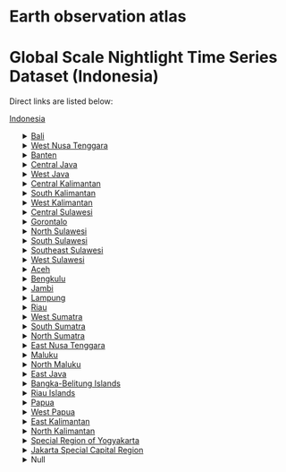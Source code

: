 # Earth observation atlas
 # Global Scale Nightlight Time Series Dataset (Indonesia)
Direct links are listed below:

<a href="https://eoatlas-nightlight.s3.amazonaws.com/eoatlas-monthly-nightlight-00085.csv">Indonesia</a>
<ul>
<details>
<summary><a href="https://eoatlas-nightlight.s3.amazonaws.com/eoatlas-monthly-nightlight-01447.csv">Bali</a></summary>
<ul>
<ol>
<li><a href="https://eoatlas-nightlight.s3.amazonaws.com/eoatlas-monthly-nightlight-26352.csv">Badung</a></li><li><a href="https://eoatlas-nightlight.s3.amazonaws.com/eoatlas-monthly-nightlight-26364.csv">Bangli</a></li><li><a href="https://eoatlas-nightlight.s3.amazonaws.com/eoatlas-monthly-nightlight-26411.csv">Buleleng</a></li><li><a href="https://eoatlas-nightlight.s3.amazonaws.com/eoatlas-monthly-nightlight-26443.csv">Gianyar</a></li><li><a href="https://eoatlas-nightlight.s3.amazonaws.com/eoatlas-monthly-nightlight-26468.csv">Jembrana</a></li><li><a href="https://eoatlas-nightlight.s3.amazonaws.com/eoatlas-monthly-nightlight-26476.csv">Karang Asem</a></li><li><a href="https://eoatlas-nightlight.s3.amazonaws.com/eoatlas-monthly-nightlight-26533.csv">Kota Denpasar</a></li><li><a href="https://eoatlas-nightlight.s3.amazonaws.com/eoatlas-monthly-nightlight-26811.csv">Tabanan</a></li></ul>
</ol>
</details>
<details>
<summary><a href="https://eoatlas-nightlight.s3.amazonaws.com/eoatlas-monthly-nightlight-01448.csv">West Nusa Tenggara</a></summary>
<ul>
<ol>
<li><a href="https://eoatlas-nightlight.s3.amazonaws.com/eoatlas-monthly-nightlight-26392.csv">Bima</a></li><li><a href="https://eoatlas-nightlight.s3.amazonaws.com/eoatlas-monthly-nightlight-26434.csv">Dompu</a></li><li><a href="https://eoatlas-nightlight.s3.amazonaws.com/eoatlas-monthly-nightlight-26523.csv">Kota Bima</a></li><li><a href="https://eoatlas-nightlight.s3.amazonaws.com/eoatlas-monthly-nightlight-26557.csv">Kota Mataram</a></li><li><a href="https://eoatlas-nightlight.s3.amazonaws.com/eoatlas-monthly-nightlight-26638.csv">Lombok Barat</a></li><li><a href="https://eoatlas-nightlight.s3.amazonaws.com/eoatlas-monthly-nightlight-26639.csv">Lombok Tengah</a></li><li><a href="https://eoatlas-nightlight.s3.amazonaws.com/eoatlas-monthly-nightlight-26640.csv">Lombok Timur</a></li><li><a href="https://eoatlas-nightlight.s3.amazonaws.com/eoatlas-monthly-nightlight-26641.csv">Lombok Utara</a></li><li><a href="https://eoatlas-nightlight.s3.amazonaws.com/eoatlas-monthly-nightlight-26805.csv">Sumbawa</a></li><li><a href="https://eoatlas-nightlight.s3.amazonaws.com/eoatlas-monthly-nightlight-26806.csv">Sumbawa Barat</a></li></ul>
</ol>
</details>
<details>
<summary><a href="https://eoatlas-nightlight.s3.amazonaws.com/eoatlas-monthly-nightlight-01449.csv">Banten</a></summary>
<ul>
<ol>
<li><a href="https://eoatlas-nightlight.s3.amazonaws.com/eoatlas-monthly-nightlight-26530.csv">Kota Cilegon</a></li><li><a href="https://eoatlas-nightlight.s3.amazonaws.com/eoatlas-monthly-nightlight-26585.csv">Kota Serang</a></li><li><a href="https://eoatlas-nightlight.s3.amazonaws.com/eoatlas-monthly-nightlight-26595.csv">Kota Tangerang</a></li><li><a href="https://eoatlas-nightlight.s3.amazonaws.com/eoatlas-monthly-nightlight-26596.csv">Kota Tangerang Selatan</a></li><li><a href="https://eoatlas-nightlight.s3.amazonaws.com/eoatlas-monthly-nightlight-26633.csv">Lebak</a></li><li><a href="https://eoatlas-nightlight.s3.amazonaws.com/eoatlas-monthly-nightlight-26720.csv">Pandeglang</a></li><li><a href="https://eoatlas-nightlight.s3.amazonaws.com/eoatlas-monthly-nightlight-26775.csv">Serang</a></li><li><a href="https://eoatlas-nightlight.s3.amazonaws.com/eoatlas-monthly-nightlight-26819.csv">Tangerang</a></li></ul>
</ol>
</details>
<details>
<summary><a href="https://eoatlas-nightlight.s3.amazonaws.com/eoatlas-monthly-nightlight-01450.csv">Central Java</a></summary>
<ul>
<ol>
<li><a href="https://eoatlas-nightlight.s3.amazonaws.com/eoatlas-monthly-nightlight-26366.csv">Banjarnegara</a></li><li><a href="https://eoatlas-nightlight.s3.amazonaws.com/eoatlas-monthly-nightlight-26370.csv">Banyumas</a></li><li><a href="https://eoatlas-nightlight.s3.amazonaws.com/eoatlas-monthly-nightlight-26377.csv">Batang</a></li><li><a href="https://eoatlas-nightlight.s3.amazonaws.com/eoatlas-monthly-nightlight-26396.csv">Blora</a></li><li><a href="https://eoatlas-nightlight.s3.amazonaws.com/eoatlas-monthly-nightlight-26409.csv">Boyolali</a></li><li><a href="https://eoatlas-nightlight.s3.amazonaws.com/eoatlas-monthly-nightlight-26410.csv">Brebes</a></li><li><a href="https://eoatlas-nightlight.s3.amazonaws.com/eoatlas-monthly-nightlight-26424.csv">Cilacap</a></li><li><a href="https://eoatlas-nightlight.s3.amazonaws.com/eoatlas-monthly-nightlight-26431.csv">Demak</a></li><li><a href="https://eoatlas-nightlight.s3.amazonaws.com/eoatlas-monthly-nightlight-26448.csv">Grobogan</a></li><li><a href="https://eoatlas-nightlight.s3.amazonaws.com/eoatlas-monthly-nightlight-26460.csv">Hutan</a></li><li><a href="https://eoatlas-nightlight.s3.amazonaws.com/eoatlas-monthly-nightlight-26470.csv">Jepara</a></li><li><a href="https://eoatlas-nightlight.s3.amazonaws.com/eoatlas-monthly-nightlight-26477.csv">Karanganyar</a></li><li><a href="https://eoatlas-nightlight.s3.amazonaws.com/eoatlas-monthly-nightlight-26484.csv">Kebumen</a></li><li><a href="https://eoatlas-nightlight.s3.amazonaws.com/eoatlas-monthly-nightlight-26487.csv">Kendal</a></li><li><a href="https://eoatlas-nightlight.s3.amazonaws.com/eoatlas-monthly-nightlight-26500.csv">Klaten</a></li><li><a href="https://eoatlas-nightlight.s3.amazonaws.com/eoatlas-monthly-nightlight-26553.csv">Kota Magelang</a></li><li><a href="https://eoatlas-nightlight.s3.amazonaws.com/eoatlas-monthly-nightlight-26574.csv">Kota Pekalongan</a></li><li><a href="https://eoatlas-nightlight.s3.amazonaws.com/eoatlas-monthly-nightlight-26581.csv">Kota Salatiga</a></li><li><a href="https://eoatlas-nightlight.s3.amazonaws.com/eoatlas-monthly-nightlight-26584.csv">Kota Semarang</a></li><li><a href="https://eoatlas-nightlight.s3.amazonaws.com/eoatlas-monthly-nightlight-26594.csv">Kota Surakarta</a></li><li><a href="https://eoatlas-nightlight.s3.amazonaws.com/eoatlas-monthly-nightlight-26602.csv">Kota Tegal</a></li><li><a href="https://eoatlas-nightlight.s3.amazonaws.com/eoatlas-monthly-nightlight-26612.csv">Kudus</a></li><li><a href="https://eoatlas-nightlight.s3.amazonaws.com/eoatlas-monthly-nightlight-26647.csv">Magelang</a></li><li><a href="https://eoatlas-nightlight.s3.amazonaws.com/eoatlas-monthly-nightlight-26729.csv">Pati</a></li><li><a href="https://eoatlas-nightlight.s3.amazonaws.com/eoatlas-monthly-nightlight-26732.csv">Pekalongan</a></li><li><a href="https://eoatlas-nightlight.s3.amazonaws.com/eoatlas-monthly-nightlight-26734.csv">Pemalang</a></li><li><a href="https://eoatlas-nightlight.s3.amazonaws.com/eoatlas-monthly-nightlight-26754.csv">Purbalingga</a></li><li><a href="https://eoatlas-nightlight.s3.amazonaws.com/eoatlas-monthly-nightlight-26756.csv">Purworejo</a></li><li><a href="https://eoatlas-nightlight.s3.amazonaws.com/eoatlas-monthly-nightlight-26759.csv">Rembang</a></li><li><a href="https://eoatlas-nightlight.s3.amazonaws.com/eoatlas-monthly-nightlight-26772.csv">Semarang</a></li><li><a href="https://eoatlas-nightlight.s3.amazonaws.com/eoatlas-monthly-nightlight-26796.csv">Sragen</a></li><li><a href="https://eoatlas-nightlight.s3.amazonaws.com/eoatlas-monthly-nightlight-26800.csv">Sukoharjo</a></li><li><a href="https://eoatlas-nightlight.s3.amazonaws.com/eoatlas-monthly-nightlight-26829.csv">Tegal</a></li><li><a href="https://eoatlas-nightlight.s3.amazonaws.com/eoatlas-monthly-nightlight-26832.csv">Temanggung</a></li><li><a href="https://eoatlas-nightlight.s3.amazonaws.com/eoatlas-monthly-nightlight-26846.csv">Wadung Kedungombo</a></li><li><a href="https://eoatlas-nightlight.s3.amazonaws.com/eoatlas-monthly-nightlight-26851.csv">Wonogiri</a></li><li><a href="https://eoatlas-nightlight.s3.amazonaws.com/eoatlas-monthly-nightlight-26852.csv">Wonosobo</a></li></ul>
</ol>
</details>
<details>
<summary><a href="https://eoatlas-nightlight.s3.amazonaws.com/eoatlas-monthly-nightlight-01451.csv">West Java</a></summary>
<ul>
<ol>
<li><a href="https://eoatlas-nightlight.s3.amazonaws.com/eoatlas-monthly-nightlight-26354.csv">Bandung</a></li><li><a href="https://eoatlas-nightlight.s3.amazonaws.com/eoatlas-monthly-nightlight-26355.csv">Bandung Barat</a></li><li><a href="https://eoatlas-nightlight.s3.amazonaws.com/eoatlas-monthly-nightlight-26380.csv">Bekasi</a></li><li><a href="https://eoatlas-nightlight.s3.amazonaws.com/eoatlas-monthly-nightlight-26398.csv">Bogor</a></li><li><a href="https://eoatlas-nightlight.s3.amazonaws.com/eoatlas-monthly-nightlight-26422.csv">Ciamis</a></li><li><a href="https://eoatlas-nightlight.s3.amazonaws.com/eoatlas-monthly-nightlight-26423.csv">Cianjur</a></li><li><a href="https://eoatlas-nightlight.s3.amazonaws.com/eoatlas-monthly-nightlight-26425.csv">Cirebon</a></li><li><a href="https://eoatlas-nightlight.s3.amazonaws.com/eoatlas-monthly-nightlight-26441.csv">Garut</a></li><li><a href="https://eoatlas-nightlight.s3.amazonaws.com/eoatlas-monthly-nightlight-26463.csv">Indramayu</a></li><li><a href="https://eoatlas-nightlight.s3.amazonaws.com/eoatlas-monthly-nightlight-26478.csv">Karawang</a></li><li><a href="https://eoatlas-nightlight.s3.amazonaws.com/eoatlas-monthly-nightlight-26513.csv">Kota Bandung</a></li><li><a href="https://eoatlas-nightlight.s3.amazonaws.com/eoatlas-monthly-nightlight-26514.csv">Kota Banjar</a></li><li><a href="https://eoatlas-nightlight.s3.amazonaws.com/eoatlas-monthly-nightlight-26521.csv">Kota Bekasi</a></li><li><a href="https://eoatlas-nightlight.s3.amazonaws.com/eoatlas-monthly-nightlight-26527.csv">Kota Bogor</a></li><li><a href="https://eoatlas-nightlight.s3.amazonaws.com/eoatlas-monthly-nightlight-26531.csv">Kota Cimahi</a></li><li><a href="https://eoatlas-nightlight.s3.amazonaws.com/eoatlas-monthly-nightlight-26532.csv">Kota Cirebon</a></li><li><a href="https://eoatlas-nightlight.s3.amazonaws.com/eoatlas-monthly-nightlight-26534.csv">Kota Depok</a></li><li><a href="https://eoatlas-nightlight.s3.amazonaws.com/eoatlas-monthly-nightlight-26591.csv">Kota Sukabumi</a></li><li><a href="https://eoatlas-nightlight.s3.amazonaws.com/eoatlas-monthly-nightlight-26600.csv">Kota Tasikmalaya</a></li><li><a href="https://eoatlas-nightlight.s3.amazonaws.com/eoatlas-monthly-nightlight-26614.csv">Kuningan</a></li><li><a href="https://eoatlas-nightlight.s3.amazonaws.com/eoatlas-monthly-nightlight-26650.csv">Majalengka</a></li><li><a href="https://eoatlas-nightlight.s3.amazonaws.com/eoatlas-monthly-nightlight-26721.csv">Pangandaran</a></li><li><a href="https://eoatlas-nightlight.s3.amazonaws.com/eoatlas-monthly-nightlight-26755.csv">Purwakarta</a></li><li><a href="https://eoatlas-nightlight.s3.amazonaws.com/eoatlas-monthly-nightlight-26797.csv">Subang</a></li><li><a href="https://eoatlas-nightlight.s3.amazonaws.com/eoatlas-monthly-nightlight-26798.csv">Sukabumi</a></li><li><a href="https://eoatlas-nightlight.s3.amazonaws.com/eoatlas-monthly-nightlight-26807.csv">Sumedang</a></li><li><a href="https://eoatlas-nightlight.s3.amazonaws.com/eoatlas-monthly-nightlight-26827.csv">Tasikmalaya</a></li><li><a href="https://eoatlas-nightlight.s3.amazonaws.com/eoatlas-monthly-nightlight-26845.csv">Waduk Cirata</a></li></ul>
</ol>
</details>
<details>
<summary><a href="https://eoatlas-nightlight.s3.amazonaws.com/eoatlas-monthly-nightlight-01452.csv">Central Kalimantan</a></summary>
<ul>
<ol>
<li><a href="https://eoatlas-nightlight.s3.amazonaws.com/eoatlas-monthly-nightlight-26373.csv">Barito Selatan</a></li><li><a href="https://eoatlas-nightlight.s3.amazonaws.com/eoatlas-monthly-nightlight-26374.csv">Barito Timur</a></li><li><a href="https://eoatlas-nightlight.s3.amazonaws.com/eoatlas-monthly-nightlight-26375.csv">Barito Utara</a></li><li><a href="https://eoatlas-nightlight.s3.amazonaws.com/eoatlas-monthly-nightlight-26450.csv">Gunung Mas</a></li><li><a href="https://eoatlas-nightlight.s3.amazonaws.com/eoatlas-monthly-nightlight-26474.csv">Kapuas</a></li><li><a href="https://eoatlas-nightlight.s3.amazonaws.com/eoatlas-monthly-nightlight-26481.csv">Katingan</a></li><li><a href="https://eoatlas-nightlight.s3.amazonaws.com/eoatlas-monthly-nightlight-26565.csv">Kota Palangka Raya</a></li><li><a href="https://eoatlas-nightlight.s3.amazonaws.com/eoatlas-monthly-nightlight-26608.csv">Kotawaringin Barat</a></li><li><a href="https://eoatlas-nightlight.s3.amazonaws.com/eoatlas-monthly-nightlight-26609.csv">Kotawaringin Timur</a></li><li><a href="https://eoatlas-nightlight.s3.amazonaws.com/eoatlas-monthly-nightlight-26623.csv">Lamandau</a></li><li><a href="https://eoatlas-nightlight.s3.amazonaws.com/eoatlas-monthly-nightlight-26649.csv">Mahakam Hulu</a></li><li><a href="https://eoatlas-nightlight.s3.amazonaws.com/eoatlas-monthly-nightlight-26692.csv">Murung Raya</a></li><li><a href="https://eoatlas-nightlight.s3.amazonaws.com/eoatlas-monthly-nightlight-26749.csv">Pulang Pisau</a></li><li><a href="https://eoatlas-nightlight.s3.amazonaws.com/eoatlas-monthly-nightlight-26777.csv">Seruyan</a></li><li><a href="https://eoatlas-nightlight.s3.amazonaws.com/eoatlas-monthly-nightlight-26799.csv">Sukamara</a></li></ul>
</ol>
</details>
<details>
<summary><a href="https://eoatlas-nightlight.s3.amazonaws.com/eoatlas-monthly-nightlight-01453.csv">South Kalimantan</a></summary>
<ul>
<ol>
<li><a href="https://eoatlas-nightlight.s3.amazonaws.com/eoatlas-monthly-nightlight-26353.csv">Balangan</a></li><li><a href="https://eoatlas-nightlight.s3.amazonaws.com/eoatlas-monthly-nightlight-26365.csv">Banjar</a></li><li><a href="https://eoatlas-nightlight.s3.amazonaws.com/eoatlas-monthly-nightlight-26372.csv">Barito Kuala</a></li><li><a href="https://eoatlas-nightlight.s3.amazonaws.com/eoatlas-monthly-nightlight-26456.csv">Hulu Sungai Selatan</a></li><li><a href="https://eoatlas-nightlight.s3.amazonaws.com/eoatlas-monthly-nightlight-26457.csv">Hulu Sungai Tengah</a></li><li><a href="https://eoatlas-nightlight.s3.amazonaws.com/eoatlas-monthly-nightlight-26458.csv">Hulu Sungai Utara</a></li><li><a href="https://eoatlas-nightlight.s3.amazonaws.com/eoatlas-monthly-nightlight-26515.csv">Kota Banjar Baru</a></li><li><a href="https://eoatlas-nightlight.s3.amazonaws.com/eoatlas-monthly-nightlight-26516.csv">Kota Banjarmasin</a></li><li><a href="https://eoatlas-nightlight.s3.amazonaws.com/eoatlas-monthly-nightlight-26517.csv">Kota Baru</a></li><li><a href="https://eoatlas-nightlight.s3.amazonaws.com/eoatlas-monthly-nightlight-26810.csv">Tabalong</a></li><li><a href="https://eoatlas-nightlight.s3.amazonaws.com/eoatlas-monthly-nightlight-26816.csv">Tanah Bumbu</a></li><li><a href="https://eoatlas-nightlight.s3.amazonaws.com/eoatlas-monthly-nightlight-26818.csv">Tanah Laut</a></li><li><a href="https://eoatlas-nightlight.s3.amazonaws.com/eoatlas-monthly-nightlight-26826.csv">Tapin</a></li></ul>
</ol>
</details>
<details>
<summary><a href="https://eoatlas-nightlight.s3.amazonaws.com/eoatlas-monthly-nightlight-01454.csv">West Kalimantan</a></summary>
<ul>
<ol>
</ul>
</ol>
</details>
<details>
<summary><a href="https://eoatlas-nightlight.s3.amazonaws.com/eoatlas-monthly-nightlight-01455.csv">Central Sulawesi</a></summary>
<ul>
<ol>
</ul>
</ol>
</details>
<details>
<summary><a href="https://eoatlas-nightlight.s3.amazonaws.com/eoatlas-monthly-nightlight-01456.csv">Gorontalo</a></summary>
<ul>
<ol>
<li><a href="https://eoatlas-nightlight.s3.amazonaws.com/eoatlas-monthly-nightlight-26397.csv">Boalemo</a></li><li><a href="https://eoatlas-nightlight.s3.amazonaws.com/eoatlas-monthly-nightlight-26407.csv">Bone Bolango</a></li><li><a href="https://eoatlas-nightlight.s3.amazonaws.com/eoatlas-monthly-nightlight-26444.csv">Gorontalo</a></li><li><a href="https://eoatlas-nightlight.s3.amazonaws.com/eoatlas-monthly-nightlight-26445.csv">Gorontalo Utara</a></li><li><a href="https://eoatlas-nightlight.s3.amazonaws.com/eoatlas-monthly-nightlight-26536.csv">Kota Gorontalo</a></li><li><a href="https://eoatlas-nightlight.s3.amazonaws.com/eoatlas-monthly-nightlight-26743.csv">Pohuwato</a></li></ul>
</ol>
</details>
<details>
<summary><a href="https://eoatlas-nightlight.s3.amazonaws.com/eoatlas-monthly-nightlight-01457.csv">North Sulawesi</a></summary>
<ul>
<ol>
<li><a href="https://eoatlas-nightlight.s3.amazonaws.com/eoatlas-monthly-nightlight-26400.csv">Bolaang Mongondow</a></li><li><a href="https://eoatlas-nightlight.s3.amazonaws.com/eoatlas-monthly-nightlight-26401.csv">Bolaang Mongondow Selatan</a></li><li><a href="https://eoatlas-nightlight.s3.amazonaws.com/eoatlas-monthly-nightlight-26402.csv">Bolaang Mongondow Timur</a></li><li><a href="https://eoatlas-nightlight.s3.amazonaws.com/eoatlas-monthly-nightlight-26403.csv">Bolaang Mongondow Utara</a></li><li><a href="https://eoatlas-nightlight.s3.amazonaws.com/eoatlas-monthly-nightlight-26493.csv">Kepulauan Sangihe</a></li><li><a href="https://eoatlas-nightlight.s3.amazonaws.com/eoatlas-monthly-nightlight-26525.csv">Kota Bitung</a></li><li><a href="https://eoatlas-nightlight.s3.amazonaws.com/eoatlas-monthly-nightlight-26547.csv">Kota Kotamobagu</a></li><li><a href="https://eoatlas-nightlight.s3.amazonaws.com/eoatlas-monthly-nightlight-26556.csv">Kota Manado</a></li><li><a href="https://eoatlas-nightlight.s3.amazonaws.com/eoatlas-monthly-nightlight-26605.csv">Kota Tomohon</a></li><li><a href="https://eoatlas-nightlight.s3.amazonaws.com/eoatlas-monthly-nightlight-26680.csv">Minahasa</a></li><li><a href="https://eoatlas-nightlight.s3.amazonaws.com/eoatlas-monthly-nightlight-26681.csv">Minahasa Selatan</a></li><li><a href="https://eoatlas-nightlight.s3.amazonaws.com/eoatlas-monthly-nightlight-26682.csv">Minahasa Tenggara</a></li><li><a href="https://eoatlas-nightlight.s3.amazonaws.com/eoatlas-monthly-nightlight-26683.csv">Minahasa Utara</a></li></ul>
</ol>
</details>
<details>
<summary><a href="https://eoatlas-nightlight.s3.amazonaws.com/eoatlas-monthly-nightlight-01458.csv">South Sulawesi</a></summary>
<ul>
<ol>
<li><a href="https://eoatlas-nightlight.s3.amazonaws.com/eoatlas-monthly-nightlight-26367.csv">Bantaeng</a></li><li><a href="https://eoatlas-nightlight.s3.amazonaws.com/eoatlas-monthly-nightlight-26376.csv">Barru</a></li><li><a href="https://eoatlas-nightlight.s3.amazonaws.com/eoatlas-monthly-nightlight-26406.csv">Bone</a></li><li><a href="https://eoatlas-nightlight.s3.amazonaws.com/eoatlas-monthly-nightlight-26412.csv">Bulukumba</a></li><li><a href="https://eoatlas-nightlight.s3.amazonaws.com/eoatlas-monthly-nightlight-26438.csv">Enrekang</a></li><li><a href="https://eoatlas-nightlight.s3.amazonaws.com/eoatlas-monthly-nightlight-26446.csv">Gowa</a></li><li><a href="https://eoatlas-nightlight.s3.amazonaws.com/eoatlas-monthly-nightlight-26469.csv">Jeneponto</a></li><li><a href="https://eoatlas-nightlight.s3.amazonaws.com/eoatlas-monthly-nightlight-26554.csv">Kota Makassar</a></li><li><a href="https://eoatlas-nightlight.s3.amazonaws.com/eoatlas-monthly-nightlight-26567.csv">Kota Palopo</a></li><li><a href="https://eoatlas-nightlight.s3.amazonaws.com/eoatlas-monthly-nightlight-26570.csv">Kota Parepare</a></li><li><a href="https://eoatlas-nightlight.s3.amazonaws.com/eoatlas-monthly-nightlight-26643.csv">Luwu</a></li><li><a href="https://eoatlas-nightlight.s3.amazonaws.com/eoatlas-monthly-nightlight-26644.csv">Luwu Timur</a></li><li><a href="https://eoatlas-nightlight.s3.amazonaws.com/eoatlas-monthly-nightlight-26645.csv">Luwu Utara</a></li><li><a href="https://eoatlas-nightlight.s3.amazonaws.com/eoatlas-monthly-nightlight-26672.csv">Maros</a></li><li><a href="https://eoatlas-nightlight.s3.amazonaws.com/eoatlas-monthly-nightlight-26722.csv">Pangkajene Dan Kepulauan</a></li><li><a href="https://eoatlas-nightlight.s3.amazonaws.com/eoatlas-monthly-nightlight-26742.csv">Pinrang</a></li><li><a href="https://eoatlas-nightlight.s3.amazonaws.com/eoatlas-monthly-nightlight-26780.csv">Sidenreng Rappang</a></li><li><a href="https://eoatlas-nightlight.s3.amazonaws.com/eoatlas-monthly-nightlight-26787.csv">Sinjai</a></li><li><a href="https://eoatlas-nightlight.s3.amazonaws.com/eoatlas-monthly-nightlight-26793.csv">Soppeng</a></li><li><a href="https://eoatlas-nightlight.s3.amazonaws.com/eoatlas-monthly-nightlight-26812.csv">Takalar</a></li><li><a href="https://eoatlas-nightlight.s3.amazonaws.com/eoatlas-monthly-nightlight-26815.csv">Tana Toraja</a></li><li><a href="https://eoatlas-nightlight.s3.amazonaws.com/eoatlas-monthly-nightlight-26839.csv">Toraja Utara</a></li><li><a href="https://eoatlas-nightlight.s3.amazonaws.com/eoatlas-monthly-nightlight-26847.csv">Wajo</a></li></ul>
</ol>
</details>
<details>
<summary><a href="https://eoatlas-nightlight.s3.amazonaws.com/eoatlas-monthly-nightlight-01459.csv">Southeast Sulawesi</a></summary>
<ul>
<ol>
<li><a href="https://eoatlas-nightlight.s3.amazonaws.com/eoatlas-monthly-nightlight-26404.csv">Bombana</a></li><li><a href="https://eoatlas-nightlight.s3.amazonaws.com/eoatlas-monthly-nightlight-26418.csv">Buton</a></li><li><a href="https://eoatlas-nightlight.s3.amazonaws.com/eoatlas-monthly-nightlight-26419.csv">Buton Selatan</a></li><li><a href="https://eoatlas-nightlight.s3.amazonaws.com/eoatlas-monthly-nightlight-26420.csv">Buton Tengah</a></li><li><a href="https://eoatlas-nightlight.s3.amazonaws.com/eoatlas-monthly-nightlight-26421.csv">Buton Utara</a></li><li><a href="https://eoatlas-nightlight.s3.amazonaws.com/eoatlas-monthly-nightlight-26503.csv">Kolaka Timur</a></li><li><a href="https://eoatlas-nightlight.s3.amazonaws.com/eoatlas-monthly-nightlight-26504.csv">Kolaka Utara</a></li><li><a href="https://eoatlas-nightlight.s3.amazonaws.com/eoatlas-monthly-nightlight-26505.csv">Konawe</a></li><li><a href="https://eoatlas-nightlight.s3.amazonaws.com/eoatlas-monthly-nightlight-26506.csv">Konawe Kepulauan</a></li><li><a href="https://eoatlas-nightlight.s3.amazonaws.com/eoatlas-monthly-nightlight-26507.csv">Konawe Selatan</a></li><li><a href="https://eoatlas-nightlight.s3.amazonaws.com/eoatlas-monthly-nightlight-26508.csv">Konawe Utara</a></li><li><a href="https://eoatlas-nightlight.s3.amazonaws.com/eoatlas-monthly-nightlight-26520.csv">Kota Baubau</a></li><li><a href="https://eoatlas-nightlight.s3.amazonaws.com/eoatlas-monthly-nightlight-26546.csv">Kota Kendari</a></li><li><a href="https://eoatlas-nightlight.s3.amazonaws.com/eoatlas-monthly-nightlight-26690.csv">Muna</a></li><li><a href="https://eoatlas-nightlight.s3.amazonaws.com/eoatlas-monthly-nightlight-26691.csv">Muna Barat</a></li></ul>
</ol>
</details>
<details>
<summary><a href="https://eoatlas-nightlight.s3.amazonaws.com/eoatlas-monthly-nightlight-01460.csv">West Sulawesi</a></summary>
<ul>
<ol>
</ul>
</ol>
</details>
<details>
<summary><a href="https://eoatlas-nightlight.s3.amazonaws.com/eoatlas-monthly-nightlight-01461.csv">Aceh</a></summary>
<ul>
<ol>
<li><a href="https://eoatlas-nightlight.s3.amazonaws.com/eoatlas-monthly-nightlight-26337.csv">Aceh Barat</a></li><li><a href="https://eoatlas-nightlight.s3.amazonaws.com/eoatlas-monthly-nightlight-26338.csv">Aceh Barat Daya</a></li><li><a href="https://eoatlas-nightlight.s3.amazonaws.com/eoatlas-monthly-nightlight-26339.csv">Aceh Besar</a></li><li><a href="https://eoatlas-nightlight.s3.amazonaws.com/eoatlas-monthly-nightlight-26340.csv">Aceh Jaya</a></li><li><a href="https://eoatlas-nightlight.s3.amazonaws.com/eoatlas-monthly-nightlight-26341.csv">Aceh Selatan</a></li><li><a href="https://eoatlas-nightlight.s3.amazonaws.com/eoatlas-monthly-nightlight-26342.csv">Aceh Singkil</a></li><li><a href="https://eoatlas-nightlight.s3.amazonaws.com/eoatlas-monthly-nightlight-26343.csv">Aceh Tamiang</a></li><li><a href="https://eoatlas-nightlight.s3.amazonaws.com/eoatlas-monthly-nightlight-26344.csv">Aceh Tengah</a></li><li><a href="https://eoatlas-nightlight.s3.amazonaws.com/eoatlas-monthly-nightlight-26345.csv">Aceh Tenggara</a></li><li><a href="https://eoatlas-nightlight.s3.amazonaws.com/eoatlas-monthly-nightlight-26346.csv">Aceh Timur</a></li><li><a href="https://eoatlas-nightlight.s3.amazonaws.com/eoatlas-monthly-nightlight-26347.csv">Aceh Utara</a></li><li><a href="https://eoatlas-nightlight.s3.amazonaws.com/eoatlas-monthly-nightlight-26384.csv">Bener Meriah</a></li><li><a href="https://eoatlas-nightlight.s3.amazonaws.com/eoatlas-monthly-nightlight-26394.csv">Bireuen</a></li><li><a href="https://eoatlas-nightlight.s3.amazonaws.com/eoatlas-monthly-nightlight-26442.csv">Gayo Lues</a></li><li><a href="https://eoatlas-nightlight.s3.amazonaws.com/eoatlas-monthly-nightlight-26511.csv">Kota Banda Aceh</a></li><li><a href="https://eoatlas-nightlight.s3.amazonaws.com/eoatlas-monthly-nightlight-26549.csv">Kota Langsa</a></li><li><a href="https://eoatlas-nightlight.s3.amazonaws.com/eoatlas-monthly-nightlight-26550.csv">Kota Lhokseumawe</a></li><li><a href="https://eoatlas-nightlight.s3.amazonaws.com/eoatlas-monthly-nightlight-26580.csv">Kota Sabang</a></li><li><a href="https://eoatlas-nightlight.s3.amazonaws.com/eoatlas-monthly-nightlight-26590.csv">Kota Subulussalam</a></li><li><a href="https://eoatlas-nightlight.s3.amazonaws.com/eoatlas-monthly-nightlight-26697.csv">Nagan Raya</a></li><li><a href="https://eoatlas-nightlight.s3.amazonaws.com/eoatlas-monthly-nightlight-26740.csv">Pidie</a></li><li><a href="https://eoatlas-nightlight.s3.amazonaws.com/eoatlas-monthly-nightlight-26741.csv">Pidie Jaya</a></li><li><a href="https://eoatlas-nightlight.s3.amazonaws.com/eoatlas-monthly-nightlight-26786.csv">Simeulue</a></li></ul>
</ol>
</details>
<details>
<summary><a href="https://eoatlas-nightlight.s3.amazonaws.com/eoatlas-monthly-nightlight-01462.csv">Bengkulu</a></summary>
<ul>
<ol>
<li><a href="https://eoatlas-nightlight.s3.amazonaws.com/eoatlas-monthly-nightlight-26387.csv">Bengkulu Selatan</a></li><li><a href="https://eoatlas-nightlight.s3.amazonaws.com/eoatlas-monthly-nightlight-26388.csv">Bengkulu Tengah</a></li><li><a href="https://eoatlas-nightlight.s3.amazonaws.com/eoatlas-monthly-nightlight-26389.csv">Bengkulu Utara</a></li><li><a href="https://eoatlas-nightlight.s3.amazonaws.com/eoatlas-monthly-nightlight-26482.csv">Kaur</a></li><li><a href="https://eoatlas-nightlight.s3.amazonaws.com/eoatlas-monthly-nightlight-26488.csv">Kepahiang</a></li><li><a href="https://eoatlas-nightlight.s3.amazonaws.com/eoatlas-monthly-nightlight-26522.csv">Kota Bengkulu</a></li><li><a href="https://eoatlas-nightlight.s3.amazonaws.com/eoatlas-monthly-nightlight-26634.csv">Lebong</a></li><li><a href="https://eoatlas-nightlight.s3.amazonaws.com/eoatlas-monthly-nightlight-26689.csv">Mukomuko</a></li><li><a href="https://eoatlas-nightlight.s3.amazonaws.com/eoatlas-monthly-nightlight-26758.csv">Rejang Lebong</a></li><li><a href="https://eoatlas-nightlight.s3.amazonaws.com/eoatlas-monthly-nightlight-26771.csv">Seluma</a></li></ul>
</ol>
</details>
<details>
<summary><a href="https://eoatlas-nightlight.s3.amazonaws.com/eoatlas-monthly-nightlight-01463.csv">Jambi</a></summary>
<ul>
<ol>
<li><a href="https://eoatlas-nightlight.s3.amazonaws.com/eoatlas-monthly-nightlight-26378.csv">Batang Hari</a></li><li><a href="https://eoatlas-nightlight.s3.amazonaws.com/eoatlas-monthly-nightlight-26414.csv">Bungo</a></li><li><a href="https://eoatlas-nightlight.s3.amazonaws.com/eoatlas-monthly-nightlight-26498.csv">Kerinci</a></li><li><a href="https://eoatlas-nightlight.s3.amazonaws.com/eoatlas-monthly-nightlight-26543.csv">Kota Jambi</a></li><li><a href="https://eoatlas-nightlight.s3.amazonaws.com/eoatlas-monthly-nightlight-26592.csv">Kota Sungai Penuh</a></li><li><a href="https://eoatlas-nightlight.s3.amazonaws.com/eoatlas-monthly-nightlight-26676.csv">Merangin</a></li><li><a href="https://eoatlas-nightlight.s3.amazonaws.com/eoatlas-monthly-nightlight-26688.csv">Muaro Jambi</a></li><li><a href="https://eoatlas-nightlight.s3.amazonaws.com/eoatlas-monthly-nightlight-26769.csv">Sarolangun</a></li><li><a href="https://eoatlas-nightlight.s3.amazonaws.com/eoatlas-monthly-nightlight-26821.csv">Tanjung Jabung Barat</a></li><li><a href="https://eoatlas-nightlight.s3.amazonaws.com/eoatlas-monthly-nightlight-26822.csv">Tanjung Jabung Timur</a></li><li><a href="https://eoatlas-nightlight.s3.amazonaws.com/eoatlas-monthly-nightlight-26828.csv">Tebo</a></li></ul>
</ol>
</details>
<details>
<summary><a href="https://eoatlas-nightlight.s3.amazonaws.com/eoatlas-monthly-nightlight-01464.csv">Lampung</a></summary>
<ul>
<ol>
<li><a href="https://eoatlas-nightlight.s3.amazonaws.com/eoatlas-monthly-nightlight-26512.csv">Kota Bandar Lampung</a></li><li><a href="https://eoatlas-nightlight.s3.amazonaws.com/eoatlas-monthly-nightlight-26559.csv">Kota Metro</a></li><li><a href="https://eoatlas-nightlight.s3.amazonaws.com/eoatlas-monthly-nightlight-26625.csv">Lampung Barat</a></li><li><a href="https://eoatlas-nightlight.s3.amazonaws.com/eoatlas-monthly-nightlight-26626.csv">Lampung Selatan</a></li><li><a href="https://eoatlas-nightlight.s3.amazonaws.com/eoatlas-monthly-nightlight-26627.csv">Lampung Tengah</a></li><li><a href="https://eoatlas-nightlight.s3.amazonaws.com/eoatlas-monthly-nightlight-26628.csv">Lampung Timur</a></li><li><a href="https://eoatlas-nightlight.s3.amazonaws.com/eoatlas-monthly-nightlight-26629.csv">Lampung Utara</a></li><li><a href="https://eoatlas-nightlight.s3.amazonaws.com/eoatlas-monthly-nightlight-26678.csv">Mesuji</a></li><li><a href="https://eoatlas-nightlight.s3.amazonaws.com/eoatlas-monthly-nightlight-26737.csv">Pesawaran</a></li><li><a href="https://eoatlas-nightlight.s3.amazonaws.com/eoatlas-monthly-nightlight-26738.csv">Pesisir Barat</a></li><li><a href="https://eoatlas-nightlight.s3.amazonaws.com/eoatlas-monthly-nightlight-26747.csv">Pringsewu</a></li><li><a href="https://eoatlas-nightlight.s3.amazonaws.com/eoatlas-monthly-nightlight-26820.csv">Tanggamus</a></li><li><a href="https://eoatlas-nightlight.s3.amazonaws.com/eoatlas-monthly-nightlight-26842.csv">Tulang Bawang Barat</a></li><li><a href="https://eoatlas-nightlight.s3.amazonaws.com/eoatlas-monthly-nightlight-26843.csv">Tulangbawang</a></li><li><a href="https://eoatlas-nightlight.s3.amazonaws.com/eoatlas-monthly-nightlight-26850.csv">Way Kanan</a></li></ul>
</ol>
</details>
<details>
<summary><a href="https://eoatlas-nightlight.s3.amazonaws.com/eoatlas-monthly-nightlight-01465.csv">Riau</a></summary>
<ul>
<ol>
<li><a href="https://eoatlas-nightlight.s3.amazonaws.com/eoatlas-monthly-nightlight-26385.csv">Bengkalis</a></li><li><a href="https://eoatlas-nightlight.s3.amazonaws.com/eoatlas-monthly-nightlight-26461.csv">Indragiri Hilir</a></li><li><a href="https://eoatlas-nightlight.s3.amazonaws.com/eoatlas-monthly-nightlight-26462.csv">Indragiri Hulu</a></li><li><a href="https://eoatlas-nightlight.s3.amazonaws.com/eoatlas-monthly-nightlight-26473.csv">Kampar</a></li><li><a href="https://eoatlas-nightlight.s3.amazonaws.com/eoatlas-monthly-nightlight-26535.csv">Kota Dumai</a></li><li><a href="https://eoatlas-nightlight.s3.amazonaws.com/eoatlas-monthly-nightlight-26575.csv">Kota Pekanbaru</a></li><li><a href="https://eoatlas-nightlight.s3.amazonaws.com/eoatlas-monthly-nightlight-26610.csv">Kuantan Singingi</a></li><li><a href="https://eoatlas-nightlight.s3.amazonaws.com/eoatlas-monthly-nightlight-26733.csv">Pelalawan</a></li><li><a href="https://eoatlas-nightlight.s3.amazonaws.com/eoatlas-monthly-nightlight-26760.csv">Rokan Hilir</a></li><li><a href="https://eoatlas-nightlight.s3.amazonaws.com/eoatlas-monthly-nightlight-26761.csv">Rokan Hulu</a></li><li><a href="https://eoatlas-nightlight.s3.amazonaws.com/eoatlas-monthly-nightlight-26778.csv">Siak</a></li></ul>
</ol>
</details>
<details>
<summary><a href="https://eoatlas-nightlight.s3.amazonaws.com/eoatlas-monthly-nightlight-01466.csv">West Sumatra</a></summary>
<ul>
<ol>
<li><a href="https://eoatlas-nightlight.s3.amazonaws.com/eoatlas-monthly-nightlight-26348.csv">Agam</a></li><li><a href="https://eoatlas-nightlight.s3.amazonaws.com/eoatlas-monthly-nightlight-26432.csv">Dharmasraya</a></li><li><a href="https://eoatlas-nightlight.s3.amazonaws.com/eoatlas-monthly-nightlight-26529.csv">Kota Bukittinggi</a></li><li><a href="https://eoatlas-nightlight.s3.amazonaws.com/eoatlas-monthly-nightlight-26561.csv">Kota Padang</a></li><li><a href="https://eoatlas-nightlight.s3.amazonaws.com/eoatlas-monthly-nightlight-26562.csv">Kota Padang Panjang</a></li><li><a href="https://eoatlas-nightlight.s3.amazonaws.com/eoatlas-monthly-nightlight-26571.csv">Kota Pariaman</a></li><li><a href="https://eoatlas-nightlight.s3.amazonaws.com/eoatlas-monthly-nightlight-26573.csv">Kota Payakumbuh</a></li><li><a href="https://eoatlas-nightlight.s3.amazonaws.com/eoatlas-monthly-nightlight-26583.csv">Kota Sawah Lunto</a></li><li><a href="https://eoatlas-nightlight.s3.amazonaws.com/eoatlas-monthly-nightlight-26588.csv">Kota Solok</a></li><li><a href="https://eoatlas-nightlight.s3.amazonaws.com/eoatlas-monthly-nightlight-26636.csv">Lima Puluh Kota</a></li><li><a href="https://eoatlas-nightlight.s3.amazonaws.com/eoatlas-monthly-nightlight-26717.csv">Padang Pariaman</a></li><li><a href="https://eoatlas-nightlight.s3.amazonaws.com/eoatlas-monthly-nightlight-26725.csv">Pasaman</a></li><li><a href="https://eoatlas-nightlight.s3.amazonaws.com/eoatlas-monthly-nightlight-26726.csv">Pasaman Barat</a></li><li><a href="https://eoatlas-nightlight.s3.amazonaws.com/eoatlas-monthly-nightlight-26739.csv">Pesisir Selatan</a></li><li><a href="https://eoatlas-nightlight.s3.amazonaws.com/eoatlas-monthly-nightlight-26783.csv">Sijunjung</a></li><li><a href="https://eoatlas-nightlight.s3.amazonaws.com/eoatlas-monthly-nightlight-26791.csv">Solok</a></li><li><a href="https://eoatlas-nightlight.s3.amazonaws.com/eoatlas-monthly-nightlight-26792.csv">Solok Selatan</a></li><li><a href="https://eoatlas-nightlight.s3.amazonaws.com/eoatlas-monthly-nightlight-26817.csv">Tanah Datar</a></li></ul>
</ol>
</details>
<details>
<summary><a href="https://eoatlas-nightlight.s3.amazonaws.com/eoatlas-monthly-nightlight-01467.csv">South Sumatra</a></summary>
<ul>
<ol>
<li><a href="https://eoatlas-nightlight.s3.amazonaws.com/eoatlas-monthly-nightlight-26369.csv">Banyu Asin</a></li><li><a href="https://eoatlas-nightlight.s3.amazonaws.com/eoatlas-monthly-nightlight-26436.csv">Empat Lawang</a></li><li><a href="https://eoatlas-nightlight.s3.amazonaws.com/eoatlas-monthly-nightlight-26551.csv">Kota Lubuklinggau</a></li><li><a href="https://eoatlas-nightlight.s3.amazonaws.com/eoatlas-monthly-nightlight-26564.csv">Kota Pagar Alam</a></li><li><a href="https://eoatlas-nightlight.s3.amazonaws.com/eoatlas-monthly-nightlight-26566.csv">Kota Palembang</a></li><li><a href="https://eoatlas-nightlight.s3.amazonaws.com/eoatlas-monthly-nightlight-26578.csv">Kota Prabumulih</a></li><li><a href="https://eoatlas-nightlight.s3.amazonaws.com/eoatlas-monthly-nightlight-26622.csv">Lahat</a></li><li><a href="https://eoatlas-nightlight.s3.amazonaws.com/eoatlas-monthly-nightlight-26687.csv">Muara Enim</a></li><li><a href="https://eoatlas-nightlight.s3.amazonaws.com/eoatlas-monthly-nightlight-26693.csv">Musi Banyuasin</a></li><li><a href="https://eoatlas-nightlight.s3.amazonaws.com/eoatlas-monthly-nightlight-26694.csv">Musi Rawas</a></li><li><a href="https://eoatlas-nightlight.s3.amazonaws.com/eoatlas-monthly-nightlight-26695.csv">Musi Rawas Utara</a></li><li><a href="https://eoatlas-nightlight.s3.amazonaws.com/eoatlas-monthly-nightlight-26709.csv">Ogan Ilir</a></li><li><a href="https://eoatlas-nightlight.s3.amazonaws.com/eoatlas-monthly-nightlight-26710.csv">Ogan Komering Ilir</a></li><li><a href="https://eoatlas-nightlight.s3.amazonaws.com/eoatlas-monthly-nightlight-26711.csv">Ogan Komering Ulu</a></li><li><a href="https://eoatlas-nightlight.s3.amazonaws.com/eoatlas-monthly-nightlight-26712.csv">Ogan Komering Ulu Selatan</a></li><li><a href="https://eoatlas-nightlight.s3.amazonaws.com/eoatlas-monthly-nightlight-26713.csv">Ogan Komering Ulu Timur</a></li><li><a href="https://eoatlas-nightlight.s3.amazonaws.com/eoatlas-monthly-nightlight-26736.csv">Penukal Abab Lematang Ilir</a></li></ul>
</ol>
</details>
<details>
<summary><a href="https://eoatlas-nightlight.s3.amazonaws.com/eoatlas-monthly-nightlight-01468.csv">North Sumatra</a></summary>
<ul>
<ol>
<li><a href="https://eoatlas-nightlight.s3.amazonaws.com/eoatlas-monthly-nightlight-26350.csv">Asahan</a></li><li><a href="https://eoatlas-nightlight.s3.amazonaws.com/eoatlas-monthly-nightlight-26379.csv">Batu Bara</a></li><li><a href="https://eoatlas-nightlight.s3.amazonaws.com/eoatlas-monthly-nightlight-26426.csv">Dairi</a></li><li><a href="https://eoatlas-nightlight.s3.amazonaws.com/eoatlas-monthly-nightlight-26428.csv">Danau Toba</a></li><li><a href="https://eoatlas-nightlight.s3.amazonaws.com/eoatlas-monthly-nightlight-26430.csv">Deli Serdang</a></li><li><a href="https://eoatlas-nightlight.s3.amazonaws.com/eoatlas-monthly-nightlight-26459.csv">Humbang Hasundutan</a></li><li><a href="https://eoatlas-nightlight.s3.amazonaws.com/eoatlas-monthly-nightlight-26480.csv">Karo</a></li><li><a href="https://eoatlas-nightlight.s3.amazonaws.com/eoatlas-monthly-nightlight-26524.csv">Kota Binjai</a></li><li><a href="https://eoatlas-nightlight.s3.amazonaws.com/eoatlas-monthly-nightlight-26537.csv">Kota Gunungsitoli</a></li><li><a href="https://eoatlas-nightlight.s3.amazonaws.com/eoatlas-monthly-nightlight-26558.csv">Kota Medan</a></li><li><a href="https://eoatlas-nightlight.s3.amazonaws.com/eoatlas-monthly-nightlight-26563.csv">Kota Padangsidimpuan</a></li><li><a href="https://eoatlas-nightlight.s3.amazonaws.com/eoatlas-monthly-nightlight-26576.csv">Kota Pematang Siantar</a></li><li><a href="https://eoatlas-nightlight.s3.amazonaws.com/eoatlas-monthly-nightlight-26586.csv">Kota Sibolga</a></li><li><a href="https://eoatlas-nightlight.s3.amazonaws.com/eoatlas-monthly-nightlight-26597.csv">Kota Tanjung Balai</a></li><li><a href="https://eoatlas-nightlight.s3.amazonaws.com/eoatlas-monthly-nightlight-26601.csv">Kota Tebing Tinggi</a></li><li><a href="https://eoatlas-nightlight.s3.amazonaws.com/eoatlas-monthly-nightlight-26619.csv">Labuhan Batu</a></li><li><a href="https://eoatlas-nightlight.s3.amazonaws.com/eoatlas-monthly-nightlight-26620.csv">Labuhan Batu Selatan</a></li><li><a href="https://eoatlas-nightlight.s3.amazonaws.com/eoatlas-monthly-nightlight-26621.csv">Labuhan Batu Utara</a></li><li><a href="https://eoatlas-nightlight.s3.amazonaws.com/eoatlas-monthly-nightlight-26631.csv">Langkat</a></li><li><a href="https://eoatlas-nightlight.s3.amazonaws.com/eoatlas-monthly-nightlight-26665.csv">Mandailing Natal</a></li><li><a href="https://eoatlas-nightlight.s3.amazonaws.com/eoatlas-monthly-nightlight-26704.csv">Nias</a></li><li><a href="https://eoatlas-nightlight.s3.amazonaws.com/eoatlas-monthly-nightlight-26705.csv">Nias Barat</a></li><li><a href="https://eoatlas-nightlight.s3.amazonaws.com/eoatlas-monthly-nightlight-26707.csv">Nias Utara</a></li><li><a href="https://eoatlas-nightlight.s3.amazonaws.com/eoatlas-monthly-nightlight-26715.csv">Padang Lawas</a></li><li><a href="https://eoatlas-nightlight.s3.amazonaws.com/eoatlas-monthly-nightlight-26716.csv">Padang Lawas Utara</a></li><li><a href="https://eoatlas-nightlight.s3.amazonaws.com/eoatlas-monthly-nightlight-26718.csv">Pakpak Bharat</a></li><li><a href="https://eoatlas-nightlight.s3.amazonaws.com/eoatlas-monthly-nightlight-26765.csv">Samosir</a></li><li><a href="https://eoatlas-nightlight.s3.amazonaws.com/eoatlas-monthly-nightlight-26776.csv">Serdang Bedagai</a></li><li><a href="https://eoatlas-nightlight.s3.amazonaws.com/eoatlas-monthly-nightlight-26785.csv">Simalungun</a></li><li><a href="https://eoatlas-nightlight.s3.amazonaws.com/eoatlas-monthly-nightlight-26823.csv">Tapanuli Selatan</a></li><li><a href="https://eoatlas-nightlight.s3.amazonaws.com/eoatlas-monthly-nightlight-26824.csv">Tapanuli Tengah</a></li><li><a href="https://eoatlas-nightlight.s3.amazonaws.com/eoatlas-monthly-nightlight-26825.csv">Tapanuli Utara</a></li><li><a href="https://eoatlas-nightlight.s3.amazonaws.com/eoatlas-monthly-nightlight-26835.csv">Toba Samosir</a></li></ul>
</ol>
</details>
<details>
<summary><a href="https://eoatlas-nightlight.s3.amazonaws.com/eoatlas-monthly-nightlight-01469.csv">East Nusa Tenggara</a></summary>
<ul>
<ol>
<li><a href="https://eoatlas-nightlight.s3.amazonaws.com/eoatlas-monthly-nightlight-26349.csv">Alor</a></li><li><a href="https://eoatlas-nightlight.s3.amazonaws.com/eoatlas-monthly-nightlight-26383.csv">Belu</a></li><li><a href="https://eoatlas-nightlight.s3.amazonaws.com/eoatlas-monthly-nightlight-26437.csv">Ende</a></li><li><a href="https://eoatlas-nightlight.s3.amazonaws.com/eoatlas-monthly-nightlight-26548.csv">Kota Kupang</a></li><li><a href="https://eoatlas-nightlight.s3.amazonaws.com/eoatlas-monthly-nightlight-26615.csv">Kupang</a></li><li><a href="https://eoatlas-nightlight.s3.amazonaws.com/eoatlas-monthly-nightlight-26635.csv">Lembata</a></li><li><a href="https://eoatlas-nightlight.s3.amazonaws.com/eoatlas-monthly-nightlight-26652.csv">Malaka</a></li><li><a href="https://eoatlas-nightlight.s3.amazonaws.com/eoatlas-monthly-nightlight-26666.csv">Manggarai</a></li><li><a href="https://eoatlas-nightlight.s3.amazonaws.com/eoatlas-monthly-nightlight-26667.csv">Manggarai Barat</a></li><li><a href="https://eoatlas-nightlight.s3.amazonaws.com/eoatlas-monthly-nightlight-26668.csv">Manggarai Timur</a></li><li><a href="https://eoatlas-nightlight.s3.amazonaws.com/eoatlas-monthly-nightlight-26698.csv">Nagekeo</a></li><li><a href="https://eoatlas-nightlight.s3.amazonaws.com/eoatlas-monthly-nightlight-26701.csv">Ngada</a></li><li><a href="https://eoatlas-nightlight.s3.amazonaws.com/eoatlas-monthly-nightlight-26762.csv">Rote Ndao</a></li><li><a href="https://eoatlas-nightlight.s3.amazonaws.com/eoatlas-monthly-nightlight-26763.csv">Sabu Raijua</a></li><li><a href="https://eoatlas-nightlight.s3.amazonaws.com/eoatlas-monthly-nightlight-26801.csv">Sumba Barat</a></li><li><a href="https://eoatlas-nightlight.s3.amazonaws.com/eoatlas-monthly-nightlight-26802.csv">Sumba Barat Daya</a></li><li><a href="https://eoatlas-nightlight.s3.amazonaws.com/eoatlas-monthly-nightlight-26803.csv">Sumba Tengah</a></li><li><a href="https://eoatlas-nightlight.s3.amazonaws.com/eoatlas-monthly-nightlight-26804.csv">Sumba Timur</a></li><li><a href="https://eoatlas-nightlight.s3.amazonaws.com/eoatlas-monthly-nightlight-26833.csv">Timor Tengah Selatan</a></li><li><a href="https://eoatlas-nightlight.s3.amazonaws.com/eoatlas-monthly-nightlight-26834.csv">Timor Tengah Utara</a></li></ul>
</ol>
</details>
<details>
<summary><a href="https://eoatlas-nightlight.s3.amazonaws.com/eoatlas-monthly-nightlight-01470.csv">Maluku</a></summary>
<ul>
<ol>
<li><a href="https://eoatlas-nightlight.s3.amazonaws.com/eoatlas-monthly-nightlight-26416.csv">Buru</a></li><li><a href="https://eoatlas-nightlight.s3.amazonaws.com/eoatlas-monthly-nightlight-26417.csv">Buru Selatan</a></li><li><a href="https://eoatlas-nightlight.s3.amazonaws.com/eoatlas-monthly-nightlight-26490.csv">Kepulauan Aru</a></li><li><a href="https://eoatlas-nightlight.s3.amazonaws.com/eoatlas-monthly-nightlight-26656.csv">Maluku Tengah</a></li><li><a href="https://eoatlas-nightlight.s3.amazonaws.com/eoatlas-monthly-nightlight-26658.csv">Maluku Tenggara Barat</a></li><li><a href="https://eoatlas-nightlight.s3.amazonaws.com/eoatlas-monthly-nightlight-26773.csv">Seram Bagian Barat</a></li><li><a href="https://eoatlas-nightlight.s3.amazonaws.com/eoatlas-monthly-nightlight-26774.csv">Seram Bagian Timur</a></li></ul>
</ol>
</details>
<details>
<summary><a href="https://eoatlas-nightlight.s3.amazonaws.com/eoatlas-monthly-nightlight-01471.csv">North Maluku</a></summary>
<ul>
<ol>
</ul>
</ol>
</details>
<details>
<summary><a href="https://eoatlas-nightlight.s3.amazonaws.com/eoatlas-monthly-nightlight-01472.csv">East Java</a></summary>
<ul>
<ol>
<li><a href="https://eoatlas-nightlight.s3.amazonaws.com/eoatlas-monthly-nightlight-26363.csv">Bangkalan</a></li><li><a href="https://eoatlas-nightlight.s3.amazonaws.com/eoatlas-monthly-nightlight-26371.csv">Banyuwangi</a></li><li><a href="https://eoatlas-nightlight.s3.amazonaws.com/eoatlas-monthly-nightlight-26395.csv">Blitar</a></li><li><a href="https://eoatlas-nightlight.s3.amazonaws.com/eoatlas-monthly-nightlight-26399.csv">Bojonegoro</a></li><li><a href="https://eoatlas-nightlight.s3.amazonaws.com/eoatlas-monthly-nightlight-26405.csv">Bondowoso</a></li><li><a href="https://eoatlas-nightlight.s3.amazonaws.com/eoatlas-monthly-nightlight-26447.csv">Gresik</a></li><li><a href="https://eoatlas-nightlight.s3.amazonaws.com/eoatlas-monthly-nightlight-26467.csv">Jember</a></li><li><a href="https://eoatlas-nightlight.s3.amazonaws.com/eoatlas-monthly-nightlight-26471.csv">Jombang</a></li><li><a href="https://eoatlas-nightlight.s3.amazonaws.com/eoatlas-monthly-nightlight-26485.csv">Kediri</a></li><li><a href="https://eoatlas-nightlight.s3.amazonaws.com/eoatlas-monthly-nightlight-26519.csv">Kota Batu</a></li><li><a href="https://eoatlas-nightlight.s3.amazonaws.com/eoatlas-monthly-nightlight-26526.csv">Kota Blitar</a></li><li><a href="https://eoatlas-nightlight.s3.amazonaws.com/eoatlas-monthly-nightlight-26545.csv">Kota Kediri</a></li><li><a href="https://eoatlas-nightlight.s3.amazonaws.com/eoatlas-monthly-nightlight-26552.csv">Kota Madiun</a></li><li><a href="https://eoatlas-nightlight.s3.amazonaws.com/eoatlas-monthly-nightlight-26555.csv">Kota Malang</a></li><li><a href="https://eoatlas-nightlight.s3.amazonaws.com/eoatlas-monthly-nightlight-26560.csv">Kota Mojokerto</a></li><li><a href="https://eoatlas-nightlight.s3.amazonaws.com/eoatlas-monthly-nightlight-26572.csv">Kota Pasuruan</a></li><li><a href="https://eoatlas-nightlight.s3.amazonaws.com/eoatlas-monthly-nightlight-26579.csv">Kota Probolinggo</a></li><li><a href="https://eoatlas-nightlight.s3.amazonaws.com/eoatlas-monthly-nightlight-26593.csv">Kota Surabaya</a></li><li><a href="https://eoatlas-nightlight.s3.amazonaws.com/eoatlas-monthly-nightlight-26624.csv">Lamongan</a></li><li><a href="https://eoatlas-nightlight.s3.amazonaws.com/eoatlas-monthly-nightlight-26642.csv">Lumajang</a></li><li><a href="https://eoatlas-nightlight.s3.amazonaws.com/eoatlas-monthly-nightlight-26646.csv">Madiun</a></li><li><a href="https://eoatlas-nightlight.s3.amazonaws.com/eoatlas-monthly-nightlight-26648.csv">Magetan</a></li><li><a href="https://eoatlas-nightlight.s3.amazonaws.com/eoatlas-monthly-nightlight-26653.csv">Malang</a></li><li><a href="https://eoatlas-nightlight.s3.amazonaws.com/eoatlas-monthly-nightlight-26684.csv">Mojokerto</a></li><li><a href="https://eoatlas-nightlight.s3.amazonaws.com/eoatlas-monthly-nightlight-26702.csv">Nganjuk</a></li><li><a href="https://eoatlas-nightlight.s3.amazonaws.com/eoatlas-monthly-nightlight-26703.csv">Ngawi</a></li><li><a href="https://eoatlas-nightlight.s3.amazonaws.com/eoatlas-monthly-nightlight-26714.csv">Pacitan</a></li><li><a href="https://eoatlas-nightlight.s3.amazonaws.com/eoatlas-monthly-nightlight-26719.csv">Pamekasan</a></li><li><a href="https://eoatlas-nightlight.s3.amazonaws.com/eoatlas-monthly-nightlight-26728.csv">Pasuruan</a></li><li><a href="https://eoatlas-nightlight.s3.amazonaws.com/eoatlas-monthly-nightlight-26745.csv">Ponorogo</a></li><li><a href="https://eoatlas-nightlight.s3.amazonaws.com/eoatlas-monthly-nightlight-26748.csv">Probolinggo</a></li><li><a href="https://eoatlas-nightlight.s3.amazonaws.com/eoatlas-monthly-nightlight-26766.csv">Sampang</a></li><li><a href="https://eoatlas-nightlight.s3.amazonaws.com/eoatlas-monthly-nightlight-26781.csv">Sidoarjo</a></li><li><a href="https://eoatlas-nightlight.s3.amazonaws.com/eoatlas-monthly-nightlight-26789.csv">Situbondo</a></li><li><a href="https://eoatlas-nightlight.s3.amazonaws.com/eoatlas-monthly-nightlight-26840.csv">Trenggalek</a></li><li><a href="https://eoatlas-nightlight.s3.amazonaws.com/eoatlas-monthly-nightlight-26841.csv">Tuban</a></li><li><a href="https://eoatlas-nightlight.s3.amazonaws.com/eoatlas-monthly-nightlight-26844.csv">Tulungagung</a></li></ul>
</ol>
</details>
<details>
<summary><a href="https://eoatlas-nightlight.s3.amazonaws.com/eoatlas-monthly-nightlight-01473.csv">Bangka-Belitung Islands</a></summary>
<ul>
<ol>
</ul>
</ol>
</details>
<details>
<summary><a href="https://eoatlas-nightlight.s3.amazonaws.com/eoatlas-monthly-nightlight-01474.csv">Riau Islands</a></summary>
<ul>
<ol>
<li><a href="https://eoatlas-nightlight.s3.amazonaws.com/eoatlas-monthly-nightlight-26393.csv">Bintan</a></li><li><a href="https://eoatlas-nightlight.s3.amazonaws.com/eoatlas-monthly-nightlight-26598.csv">Kota Tanjung Pinang</a></li><li><a href="https://eoatlas-nightlight.s3.amazonaws.com/eoatlas-monthly-nightlight-26699.csv">Natuna</a></li></ul>
</ol>
</details>
<details>
<summary><a href="https://eoatlas-nightlight.s3.amazonaws.com/eoatlas-monthly-nightlight-01475.csv">Papua</a></summary>
<ul>
<ol>
<li><a href="https://eoatlas-nightlight.s3.amazonaws.com/eoatlas-monthly-nightlight-26351.csv">Asmat</a></li><li><a href="https://eoatlas-nightlight.s3.amazonaws.com/eoatlas-monthly-nightlight-26391.csv">Biak Numfor</a></li><li><a href="https://eoatlas-nightlight.s3.amazonaws.com/eoatlas-monthly-nightlight-26408.csv">Boven Digoel</a></li><li><a href="https://eoatlas-nightlight.s3.amazonaws.com/eoatlas-monthly-nightlight-26429.csv">Deiyai</a></li><li><a href="https://eoatlas-nightlight.s3.amazonaws.com/eoatlas-monthly-nightlight-26433.csv">Dogiyai</a></li><li><a href="https://eoatlas-nightlight.s3.amazonaws.com/eoatlas-monthly-nightlight-26464.csv">Intan Jaya</a></li><li><a href="https://eoatlas-nightlight.s3.amazonaws.com/eoatlas-monthly-nightlight-26465.csv">Jayapura</a></li><li><a href="https://eoatlas-nightlight.s3.amazonaws.com/eoatlas-monthly-nightlight-26466.csv">Jayawijaya</a></li><li><a href="https://eoatlas-nightlight.s3.amazonaws.com/eoatlas-monthly-nightlight-26486.csv">Keerom</a></li><li><a href="https://eoatlas-nightlight.s3.amazonaws.com/eoatlas-monthly-nightlight-26497.csv">Kepulauan Yapen</a></li><li><a href="https://eoatlas-nightlight.s3.amazonaws.com/eoatlas-monthly-nightlight-26544.csv">Kota Jayapura</a></li><li><a href="https://eoatlas-nightlight.s3.amazonaws.com/eoatlas-monthly-nightlight-26632.csv">Lanny Jaya</a></li><li><a href="https://eoatlas-nightlight.s3.amazonaws.com/eoatlas-monthly-nightlight-26660.csv">Mamberamo Raya</a></li><li><a href="https://eoatlas-nightlight.s3.amazonaws.com/eoatlas-monthly-nightlight-26661.csv">Mamberamo Tengah</a></li><li><a href="https://eoatlas-nightlight.s3.amazonaws.com/eoatlas-monthly-nightlight-26671.csv">Mappi</a></li><li><a href="https://eoatlas-nightlight.s3.amazonaws.com/eoatlas-monthly-nightlight-26677.csv">Merauke</a></li><li><a href="https://eoatlas-nightlight.s3.amazonaws.com/eoatlas-monthly-nightlight-26679.csv">Mimika</a></li><li><a href="https://eoatlas-nightlight.s3.amazonaws.com/eoatlas-monthly-nightlight-26696.csv">Nabire</a></li><li><a href="https://eoatlas-nightlight.s3.amazonaws.com/eoatlas-monthly-nightlight-26700.csv">Nduga</a></li><li><a href="https://eoatlas-nightlight.s3.amazonaws.com/eoatlas-monthly-nightlight-26723.csv">Paniai</a></li><li><a href="https://eoatlas-nightlight.s3.amazonaws.com/eoatlas-monthly-nightlight-26731.csv">Pegunungan Bintang</a></li><li><a href="https://eoatlas-nightlight.s3.amazonaws.com/eoatlas-monthly-nightlight-26752.csv">Puncak</a></li><li><a href="https://eoatlas-nightlight.s3.amazonaws.com/eoatlas-monthly-nightlight-26753.csv">Puncak Jaya</a></li><li><a href="https://eoatlas-nightlight.s3.amazonaws.com/eoatlas-monthly-nightlight-26768.csv">Sarmi</a></li><li><a href="https://eoatlas-nightlight.s3.amazonaws.com/eoatlas-monthly-nightlight-26809.csv">Supiori</a></li><li><a href="https://eoatlas-nightlight.s3.amazonaws.com/eoatlas-monthly-nightlight-26838.csv">Tolikara</a></li><li><a href="https://eoatlas-nightlight.s3.amazonaws.com/eoatlas-monthly-nightlight-26849.csv">Waropen</a></li><li><a href="https://eoatlas-nightlight.s3.amazonaws.com/eoatlas-monthly-nightlight-26853.csv">Yahukimo</a></li><li><a href="https://eoatlas-nightlight.s3.amazonaws.com/eoatlas-monthly-nightlight-26854.csv">Yalimo</a></li></ul>
</ol>
</details>
<details>
<summary><a href="https://eoatlas-nightlight.s3.amazonaws.com/eoatlas-monthly-nightlight-01476.csv">West Papua</a></summary>
<ul>
<ol>
<li><a href="https://eoatlas-nightlight.s3.amazonaws.com/eoatlas-monthly-nightlight-26439.csv">Fakfak</a></li><li><a href="https://eoatlas-nightlight.s3.amazonaws.com/eoatlas-monthly-nightlight-26472.csv">Kaimana</a></li><li><a href="https://eoatlas-nightlight.s3.amazonaws.com/eoatlas-monthly-nightlight-26589.csv">Kota Sorong</a></li><li><a href="https://eoatlas-nightlight.s3.amazonaws.com/eoatlas-monthly-nightlight-26669.csv">Manokwari</a></li><li><a href="https://eoatlas-nightlight.s3.amazonaws.com/eoatlas-monthly-nightlight-26670.csv">Manokwari Selatan</a></li><li><a href="https://eoatlas-nightlight.s3.amazonaws.com/eoatlas-monthly-nightlight-26673.csv">Maybrat</a></li><li><a href="https://eoatlas-nightlight.s3.amazonaws.com/eoatlas-monthly-nightlight-26730.csv">Pegunungan Arfak</a></li><li><a href="https://eoatlas-nightlight.s3.amazonaws.com/eoatlas-monthly-nightlight-26757.csv">Raja Ampat</a></li><li><a href="https://eoatlas-nightlight.s3.amazonaws.com/eoatlas-monthly-nightlight-26794.csv">Sorong</a></li><li><a href="https://eoatlas-nightlight.s3.amazonaws.com/eoatlas-monthly-nightlight-26795.csv">Sorong Selatan</a></li><li><a href="https://eoatlas-nightlight.s3.amazonaws.com/eoatlas-monthly-nightlight-26813.csv">Tambrauw</a></li><li><a href="https://eoatlas-nightlight.s3.amazonaws.com/eoatlas-monthly-nightlight-26830.csv">Teluk Bintuni</a></li><li><a href="https://eoatlas-nightlight.s3.amazonaws.com/eoatlas-monthly-nightlight-26831.csv">Teluk Wondama</a></li></ul>
</ol>
</details>
<details>
<summary><a href="https://eoatlas-nightlight.s3.amazonaws.com/eoatlas-monthly-nightlight-01477.csv">East Kalimantan</a></summary>
<ul>
<ol>
<li><a href="https://eoatlas-nightlight.s3.amazonaws.com/eoatlas-monthly-nightlight-26390.csv">Berau</a></li><li><a href="https://eoatlas-nightlight.s3.amazonaws.com/eoatlas-monthly-nightlight-26510.csv">Kota Balikpapan</a></li><li><a href="https://eoatlas-nightlight.s3.amazonaws.com/eoatlas-monthly-nightlight-26528.csv">Kota Bontang</a></li><li><a href="https://eoatlas-nightlight.s3.amazonaws.com/eoatlas-monthly-nightlight-26582.csv">Kota Samarinda</a></li><li><a href="https://eoatlas-nightlight.s3.amazonaws.com/eoatlas-monthly-nightlight-26616.csv">Kutai Barat</a></li><li><a href="https://eoatlas-nightlight.s3.amazonaws.com/eoatlas-monthly-nightlight-26617.csv">Kutai Kartanegara</a></li><li><a href="https://eoatlas-nightlight.s3.amazonaws.com/eoatlas-monthly-nightlight-26618.csv">Kutai Timur</a></li><li><a href="https://eoatlas-nightlight.s3.amazonaws.com/eoatlas-monthly-nightlight-26727.csv">Paser</a></li><li><a href="https://eoatlas-nightlight.s3.amazonaws.com/eoatlas-monthly-nightlight-26735.csv">Penajam Paser Utara</a></li></ul>
</ol>
</details>
<details>
<summary><a href="https://eoatlas-nightlight.s3.amazonaws.com/eoatlas-monthly-nightlight-01478.csv">North Kalimantan</a></summary>
<ul>
<ol>
<li><a href="https://eoatlas-nightlight.s3.amazonaws.com/eoatlas-monthly-nightlight-26413.csv">Bulungan</a></li><li><a href="https://eoatlas-nightlight.s3.amazonaws.com/eoatlas-monthly-nightlight-26599.csv">Kota Tarakan</a></li><li><a href="https://eoatlas-nightlight.s3.amazonaws.com/eoatlas-monthly-nightlight-26654.csv">Malinau</a></li><li><a href="https://eoatlas-nightlight.s3.amazonaws.com/eoatlas-monthly-nightlight-26708.csv">Nunukan</a></li><li><a href="https://eoatlas-nightlight.s3.amazonaws.com/eoatlas-monthly-nightlight-26814.csv">Tana Tidung</a></li></ul>
</ol>
</details>
<details>
<summary><a href="https://eoatlas-nightlight.s3.amazonaws.com/eoatlas-monthly-nightlight-01479.csv">Special Region of Yogyakarta</a></summary>
<ul>
<ol>
<li><a href="https://eoatlas-nightlight.s3.amazonaws.com/eoatlas-monthly-nightlight-26368.csv">Bantul</a></li><li><a href="https://eoatlas-nightlight.s3.amazonaws.com/eoatlas-monthly-nightlight-26449.csv">Gunung Kidul</a></li><li><a href="https://eoatlas-nightlight.s3.amazonaws.com/eoatlas-monthly-nightlight-26607.csv">Kota Yogyakarta</a></li><li><a href="https://eoatlas-nightlight.s3.amazonaws.com/eoatlas-monthly-nightlight-26613.csv">Kulon Progo</a></li><li><a href="https://eoatlas-nightlight.s3.amazonaws.com/eoatlas-monthly-nightlight-26790.csv">Sleman</a></li></ul>
</ol>
</details>
<details>
<summary><a href="https://eoatlas-nightlight.s3.amazonaws.com/eoatlas-monthly-nightlight-01480.csv">Jakarta Special Capital Region</a></summary>
<ul>
<ol>
<li><a href="https://eoatlas-nightlight.s3.amazonaws.com/eoatlas-monthly-nightlight-26538.csv">Kota Jakarta Barat</a></li><li><a href="https://eoatlas-nightlight.s3.amazonaws.com/eoatlas-monthly-nightlight-26539.csv">Kota Jakarta Pusat</a></li><li><a href="https://eoatlas-nightlight.s3.amazonaws.com/eoatlas-monthly-nightlight-26540.csv">Kota Jakarta Selatan</a></li><li><a href="https://eoatlas-nightlight.s3.amazonaws.com/eoatlas-monthly-nightlight-26541.csv">Kota Jakarta Timur</a></li><li><a href="https://eoatlas-nightlight.s3.amazonaws.com/eoatlas-monthly-nightlight-26542.csv">Kota Jakarta Utara</a></li></ul>
</ol>
</details>
<details>
<summary>Null</summary>
<ul>
<ol>
<li><a href="https://eoatlas-nightlight.s3.amazonaws.com/eoatlas-monthly-nightlight-26356.csv">Banggai</a></li><li><a href="https://eoatlas-nightlight.s3.amazonaws.com/eoatlas-monthly-nightlight-26357.csv">Banggai Kepulauan</a></li><li><a href="https://eoatlas-nightlight.s3.amazonaws.com/eoatlas-monthly-nightlight-26358.csv">Banggai Laut</a></li><li><a href="https://eoatlas-nightlight.s3.amazonaws.com/eoatlas-monthly-nightlight-26359.csv">Bangka</a></li><li><a href="https://eoatlas-nightlight.s3.amazonaws.com/eoatlas-monthly-nightlight-26360.csv">Bangka Barat</a></li><li><a href="https://eoatlas-nightlight.s3.amazonaws.com/eoatlas-monthly-nightlight-26361.csv">Bangka Selatan</a></li><li><a href="https://eoatlas-nightlight.s3.amazonaws.com/eoatlas-monthly-nightlight-26362.csv">Bangka Tengah</a></li><li><a href="https://eoatlas-nightlight.s3.amazonaws.com/eoatlas-monthly-nightlight-26381.csv">Belitung</a></li><li><a href="https://eoatlas-nightlight.s3.amazonaws.com/eoatlas-monthly-nightlight-26382.csv">Belitung Timur</a></li><li><a href="https://eoatlas-nightlight.s3.amazonaws.com/eoatlas-monthly-nightlight-26386.csv">Bengkayang</a></li><li><a href="https://eoatlas-nightlight.s3.amazonaws.com/eoatlas-monthly-nightlight-26415.csv">Buol</a></li><li><a href="https://eoatlas-nightlight.s3.amazonaws.com/eoatlas-monthly-nightlight-26427.csv">Danau</a></li><li><a href="https://eoatlas-nightlight.s3.amazonaws.com/eoatlas-monthly-nightlight-26435.csv">Donggala</a></li><li><a href="https://eoatlas-nightlight.s3.amazonaws.com/eoatlas-monthly-nightlight-26440.csv">Flores Timur</a></li><li><a href="https://eoatlas-nightlight.s3.amazonaws.com/eoatlas-monthly-nightlight-26451.csv">Halmahera Barat</a></li><li><a href="https://eoatlas-nightlight.s3.amazonaws.com/eoatlas-monthly-nightlight-26452.csv">Halmahera Selatan</a></li><li><a href="https://eoatlas-nightlight.s3.amazonaws.com/eoatlas-monthly-nightlight-26453.csv">Halmahera Tengah</a></li><li><a href="https://eoatlas-nightlight.s3.amazonaws.com/eoatlas-monthly-nightlight-26454.csv">Halmahera Timur</a></li><li><a href="https://eoatlas-nightlight.s3.amazonaws.com/eoatlas-monthly-nightlight-26455.csv">Halmahera Utara</a></li><li><a href="https://eoatlas-nightlight.s3.amazonaws.com/eoatlas-monthly-nightlight-26475.csv">Kapuas Hulu</a></li><li><a href="https://eoatlas-nightlight.s3.amazonaws.com/eoatlas-monthly-nightlight-26479.csv">Karimun</a></li><li><a href="https://eoatlas-nightlight.s3.amazonaws.com/eoatlas-monthly-nightlight-26483.csv">Kayong Utara</a></li><li><a href="https://eoatlas-nightlight.s3.amazonaws.com/eoatlas-monthly-nightlight-26489.csv">Kepulauan Anambas</a></li><li><a href="https://eoatlas-nightlight.s3.amazonaws.com/eoatlas-monthly-nightlight-26491.csv">Kepulauan Mentawai</a></li><li><a href="https://eoatlas-nightlight.s3.amazonaws.com/eoatlas-monthly-nightlight-26492.csv">Kepulauan Meranti</a></li><li><a href="https://eoatlas-nightlight.s3.amazonaws.com/eoatlas-monthly-nightlight-26494.csv">Kepulauan Selayar</a></li><li><a href="https://eoatlas-nightlight.s3.amazonaws.com/eoatlas-monthly-nightlight-26495.csv">Kepulauan Sula</a></li><li><a href="https://eoatlas-nightlight.s3.amazonaws.com/eoatlas-monthly-nightlight-26496.csv">Kepulauan Talaud</a></li><li><a href="https://eoatlas-nightlight.s3.amazonaws.com/eoatlas-monthly-nightlight-26499.csv">Ketapang</a></li><li><a href="https://eoatlas-nightlight.s3.amazonaws.com/eoatlas-monthly-nightlight-26501.csv">Klungkung</a></li><li><a href="https://eoatlas-nightlight.s3.amazonaws.com/eoatlas-monthly-nightlight-26502.csv">Kolaka</a></li><li><a href="https://eoatlas-nightlight.s3.amazonaws.com/eoatlas-monthly-nightlight-26509.csv">Kota Ambon</a></li><li><a href="https://eoatlas-nightlight.s3.amazonaws.com/eoatlas-monthly-nightlight-26518.csv">Kota Batam</a></li><li><a href="https://eoatlas-nightlight.s3.amazonaws.com/eoatlas-monthly-nightlight-26568.csv">Kota Palu</a></li><li><a href="https://eoatlas-nightlight.s3.amazonaws.com/eoatlas-monthly-nightlight-26569.csv">Kota Pangkal Pinang</a></li><li><a href="https://eoatlas-nightlight.s3.amazonaws.com/eoatlas-monthly-nightlight-26577.csv">Kota Pontianak</a></li><li><a href="https://eoatlas-nightlight.s3.amazonaws.com/eoatlas-monthly-nightlight-26587.csv">Kota Singkawang</a></li><li><a href="https://eoatlas-nightlight.s3.amazonaws.com/eoatlas-monthly-nightlight-26603.csv">Kota Ternate</a></li><li><a href="https://eoatlas-nightlight.s3.amazonaws.com/eoatlas-monthly-nightlight-26604.csv">Kota Tidore Kepulauan</a></li><li><a href="https://eoatlas-nightlight.s3.amazonaws.com/eoatlas-monthly-nightlight-26606.csv">Kota Tual</a></li><li><a href="https://eoatlas-nightlight.s3.amazonaws.com/eoatlas-monthly-nightlight-26611.csv">Kubu Raya</a></li><li><a href="https://eoatlas-nightlight.s3.amazonaws.com/eoatlas-monthly-nightlight-26630.csv">Landak</a></li><li><a href="https://eoatlas-nightlight.s3.amazonaws.com/eoatlas-monthly-nightlight-26637.csv">Lingga</a></li><li><a href="https://eoatlas-nightlight.s3.amazonaws.com/eoatlas-monthly-nightlight-26651.csv">Majene</a></li><li><a href="https://eoatlas-nightlight.s3.amazonaws.com/eoatlas-monthly-nightlight-26655.csv">Maluku Barat Daya</a></li><li><a href="https://eoatlas-nightlight.s3.amazonaws.com/eoatlas-monthly-nightlight-26657.csv">Maluku Tenggara</a></li><li><a href="https://eoatlas-nightlight.s3.amazonaws.com/eoatlas-monthly-nightlight-26659.csv">Mamasa</a></li><li><a href="https://eoatlas-nightlight.s3.amazonaws.com/eoatlas-monthly-nightlight-26662.csv">Mamuju</a></li><li><a href="https://eoatlas-nightlight.s3.amazonaws.com/eoatlas-monthly-nightlight-26663.csv">Mamuju Tengah</a></li><li><a href="https://eoatlas-nightlight.s3.amazonaws.com/eoatlas-monthly-nightlight-26664.csv">Mamuju Utara</a></li><li><a href="https://eoatlas-nightlight.s3.amazonaws.com/eoatlas-monthly-nightlight-26674.csv">Melawi</a></li><li><a href="https://eoatlas-nightlight.s3.amazonaws.com/eoatlas-monthly-nightlight-26675.csv">Mempawah</a></li><li><a href="https://eoatlas-nightlight.s3.amazonaws.com/eoatlas-monthly-nightlight-26685.csv">Morowali</a></li><li><a href="https://eoatlas-nightlight.s3.amazonaws.com/eoatlas-monthly-nightlight-26686.csv">Morowali Utara</a></li><li><a href="https://eoatlas-nightlight.s3.amazonaws.com/eoatlas-monthly-nightlight-26706.csv">Nias Selatan</a></li><li><a href="https://eoatlas-nightlight.s3.amazonaws.com/eoatlas-monthly-nightlight-26724.csv">Parigi Moutong</a></li><li><a href="https://eoatlas-nightlight.s3.amazonaws.com/eoatlas-monthly-nightlight-26744.csv">Polewali Mandar</a></li><li><a href="https://eoatlas-nightlight.s3.amazonaws.com/eoatlas-monthly-nightlight-26746.csv">Poso</a></li><li><a href="https://eoatlas-nightlight.s3.amazonaws.com/eoatlas-monthly-nightlight-26750.csv">Pulau Morotai</a></li><li><a href="https://eoatlas-nightlight.s3.amazonaws.com/eoatlas-monthly-nightlight-26751.csv">Pulau Taliabu</a></li><li><a href="https://eoatlas-nightlight.s3.amazonaws.com/eoatlas-monthly-nightlight-26764.csv">Sambas</a></li><li><a href="https://eoatlas-nightlight.s3.amazonaws.com/eoatlas-monthly-nightlight-26767.csv">Sanggau</a></li><li><a href="https://eoatlas-nightlight.s3.amazonaws.com/eoatlas-monthly-nightlight-26770.csv">Sekadau</a></li><li><a href="https://eoatlas-nightlight.s3.amazonaws.com/eoatlas-monthly-nightlight-26779.csv">Siau Tagulandang Biaro</a></li><li><a href="https://eoatlas-nightlight.s3.amazonaws.com/eoatlas-monthly-nightlight-26782.csv">Sigi</a></li><li><a href="https://eoatlas-nightlight.s3.amazonaws.com/eoatlas-monthly-nightlight-26784.csv">Sikka</a></li><li><a href="https://eoatlas-nightlight.s3.amazonaws.com/eoatlas-monthly-nightlight-26788.csv">Sintang</a></li><li><a href="https://eoatlas-nightlight.s3.amazonaws.com/eoatlas-monthly-nightlight-26808.csv">Sumenep</a></li><li><a href="https://eoatlas-nightlight.s3.amazonaws.com/eoatlas-monthly-nightlight-26836.csv">Tojo Una-Una</a></li><li><a href="https://eoatlas-nightlight.s3.amazonaws.com/eoatlas-monthly-nightlight-26837.csv">Toli-Toli</a></li><li><a href="https://eoatlas-nightlight.s3.amazonaws.com/eoatlas-monthly-nightlight-26848.csv">Wakatobi</a></li></ul>
</ol>
</details>
